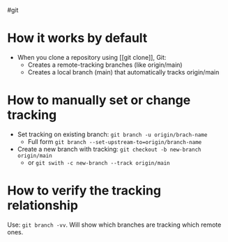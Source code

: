 #git 

# How it works by default 
- When you clone a repository using [[git clone]], Git:
	- Creates a remote-tracking branches (like origin/main)
	- Creates a local branch (main) that automatically tracks origin/main

# How to manually set or change tracking
- Set tracking on existing branch: `git branch -u origin/brach-name`
	- Full form `git branch --set-upstream-to=origin/branch-name`
- Create a new branch with tracking: `git checkout -b new-branch origin/main`
	- or `git swith -c new-branch --track origin/main`

# How to verify the tracking relationship
Use: `git branch -vv`. Will show which branches are tracking which remote ones.